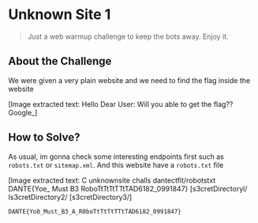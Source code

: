 # Unknown Site 1
> Just a web warmup challenge to keep the bots away. Enjoy it.

## About the Challenge
We were given a very plain website and we need to find the flag inside the website


[Image extracted text: Hello Dear User:
Will you able to get the flag??
Google_]


## How to Solve?
As usual, im gonna check some interesting endpoints first such as `robots.txt` or `sitemap.xml`. And this website have a `robots.txt` file


[Image extracted text: C
unknownsite challs dantectfit/robotstxt
DANTE{Yoe_
Must
B3
RoboTtTtTtTTtTAD6182_0991847}
[s3cretDirectoryl/
Is3cretDirectory2/
[s3cretDirectory3/]


```
DANTE{Yo0_Must_B3_A_R0boTtTtTtTTtTAD6182_0991847}
```